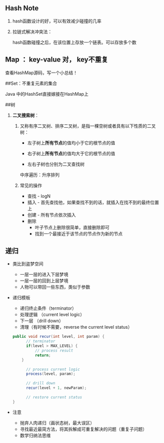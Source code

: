 ## Hash Note

1. hash函数设计的好，可以有效减少碰撞的几率

2. 拉链式解决冲突法：

   hash函数碰撞之后，在该位置上存放一个链表。可以存放多个数

## Map ： key-value 对， key不重复

查看HashMap源码，写一个小总结！

##Set：不重复元素的集合

Java 中的HashSet直接嫁接在HashMap上

##树

1. **二叉搜索树**：

   1. 又称有序二叉树、排序二叉树，是指一棵空树或者具有以下性质的二叉树：

      - 左子树上**所有节点**的值均小于它的根节点的值

      - 右子树上**所有节点**的值均大于它的根节点的值

      - 左右子树也分别为二叉查找树

      中序遍历：升序排列

   2. 常见的操作
      - 查找 - logN
      - 插入 - 首先查找他，如果查找不到的话，就插入在找不到的最终位置上
      - 创建 - 所有节点依次插入
      - 删除 
        - 叶子节点上删除很简单，直接删除即可
        -  找到一个最接近于该节点的节点作为新的节点


## 递归

- 类比到盗梦空间

  - 一层一层的进入下层梦境
  - 一层一层的回到上层梦境
  - 人物可以带回一些东西，类似于参数

- 递归模板

  - 递归终止条件（terminator）
  - 处理逻辑 （current level logic）
  - 下一层 （drill down）
  - 清理（有时候不需要，reverse the current level status）

  ```java
  public void recur(int level, int param) {
    	// terminator
    	if(level > MAX_LEVEL) {
        	// process result
        	return;
      }
    
    	// process current logic
    	process(level, param);
   		
    	// drill down
    	recur(level + 1, newParam);
   
    	// restore current status
  }
  ```

- 注意

  - 抛弃人肉递归（画状态树，最大误区）
  - 寻找最近最简方法，将其拆解成可重复解决的问题（重复子问题）
  - 数学归纳法思维



